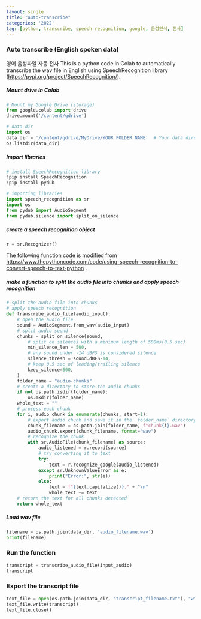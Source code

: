 ```yaml
---
layout: single
title: "auto-transcribe"
categories: '2022'
tag: [python, transcribe, speech recognition, google, 음성인식, 전사]
---
```


### Auto transcribe (English spoken data) 
영어 음성파일 자동 전사 
This is a python code in Colab to automatically transcribe the wav file in English using SpeechRecognition library (https://pypi.org/project/SpeechRecognition/). 


##### Mount drive in Colab
```python 
# Mount my Google Drive (storage)
from google.colab import drive
drive.mount('/content/gdrive')

# data dir
import os
data_dir = '/content/gdrive/MyDrive/YOUR FOLDER NAME'  # Your data directory in Colab 
os.listdir(data_dir)
```

##### Import libraries
```python 
# install SpeechRecognition library
!pip install SpeechRecognition
!pip install pydub

# importing libraries 
import speech_recognition as sr 
import os 
from pydub import AudioSegment
from pydub.silence import split_on_silence
```

##### create a speech recognition object
```python
r = sr.Recognizer()
```

The following function code is modified from https://www.thepythoncode.com/code/using-speech-recognition-to-convert-speech-to-text-python .
##### make a function to split the audio file into chunks and apply speech recognition
```python
# split the audio file into chunks 
# apply speech recognition
def transcribe_audio_file(audio_input):
    # open the audio file
    sound = AudioSegment.from_wav(audio_input)  
    # split audio sound 
    chunks = split_on_silence(sound,
        # split on silences with a minimum length of 500ms(0.5 sec)
        min_silence_len = 500,
        # any sound under -14 dBFS is considered silence
        silence_thresh = sound.dBFS-14,
        # keep 0.5 sec of leading/trailing silence
        keep_silence=500,
    )
    folder_name = "audio-chunks"
    # create a directory to store the audio chunks
    if not os.path.isdir(folder_name):
        os.mkdir(folder_name)
    whole_text = ""
    # process each chunk 
    for i, audio_chunk in enumerate(chunks, start=1):
        # export audio chunk and save it in the `folder_name` directory
        chunk_filename = os.path.join(folder_name, f"chunk{i}.wav")
        audio_chunk.export(chunk_filename, format="wav")
        # recognize the chunk
        with sr.AudioFile(chunk_filename) as source:
            audio_listened = r.record(source)
            # try converting it to text
            try:
                text = r.recognize_google(audio_listened)
            except sr.UnknownValueError as e:
                print("Error:", str(e))
            else:
                text = f"{text.capitalize()}." + "\n"
                whole_text += text
    # return the text for all chunks detected
    return whole_text
```
##### Load wav file
```python 
filename = os.path.join(data_dir, 'audio_filename.wav')
print(filename)
```
### Run the function 
```python 
transcript = transcribe_audio_file(input_audio)
transcript
```
### Export the transcript file 
```python 
text_file = open(os.path.join(data_dir, "transcript_filename.txt"), "w")
text_file.write(transcript)
text_file.close()
```